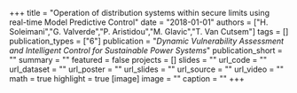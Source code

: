 +++
title = "Operation of distribution systems within secure limits using real-time Model Predictive Control"
date = "2018-01-01"
authors = ["H. Soleimani","G. Valverde","P. Aristidou","M. Glavic","T. Van Cutsem"]
tags = []
publication_types = ["6"]
publication = "_Dynamic Vulnerability Assessment and Intelligent Control for Sustainable Power Systems_"
publication_short = ""
summary = ""
featured = false
projects = []
slides = ""
url_code = ""
url_dataset = ""
url_poster = ""
url_slides = ""
url_source = ""
url_video = ""
math = true
highlight = true
[image]
image = ""
caption = ""
+++

